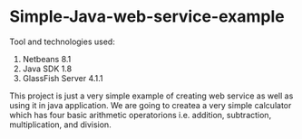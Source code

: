 # Simple-Java-web-service-example

Tool and technologies used:
1. Netbeans 8.1
2. Java SDK 1.8
3. GlassFish Server 4.1.1

This project is just a very simple example of creating web service as well as using it in java application. 
We are going to createa a very simple calculator which has four basic arithmetic operatorions i.e. addition, subtraction, multiplication, and division. 
